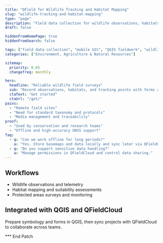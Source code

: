 ```yaml
---
title: "QField for Wildlife Tracking and Habitat Mapping"
slug: "wildlife-tracking-and-habitat-mapping"
type: "page"
description: "Field data collection for wildlife observations, habitats, and tracking studies with mobile GIS."
draft: false

hiddenFromHomePage: true
hiddenFromSearch: false

tags: ["field data collection", "mobile GIS", "QGIS fieldwork", "wildlife", "habitat mapping", "tracking"]
categories: ["Environment, Agriculture & Natural Resources"]

sitemap:
  priority: 0.65
  changefreq: monthly

hero:
  headline: "Reliable wildlife field surveys"
  sub: "Record observations, habitats, and tracking points with forms and photo evidence."
  ctaText: "Get started"
  ctaUrl: "/get/"
pains:
  - "Remote field sites"
  - "Need for standard taxonomy and protocols"
  - "Media management and traceability"
proof:
  - "Used by conservation and research teams"
  - "Offline and high-accuracy GNSS support"
faq:
  - q: "Can we work offline for long periods?"
    a: "Yes. Store basemaps and data locally and sync later via QFieldCloud."
  - q: "Do you support sensitive data handling?"
    a: "Manage permissions in QFieldCloud and control data sharing."
---
```


## Workflows
- Wildlife observations and telemetry  
- Habitat mapping and suitability assessments  
- Protected areas surveys and monitoring

## Integrated with QGIS and QFieldCloud
Prepare symbology and forms in QGIS, then sync projects with QFieldCloud to collaborate across teams.

*** End Patch